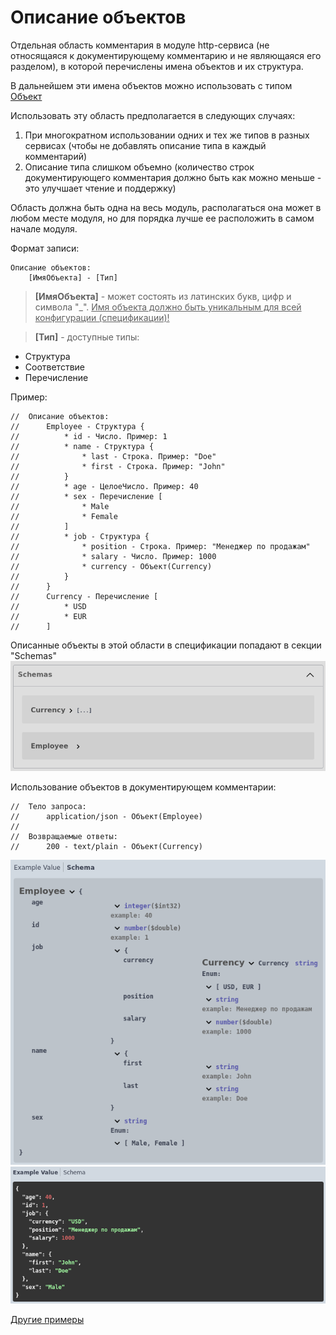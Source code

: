 # Описание объектов

Отдельная область комментария в модуле http-сервиса (не относящаяся к документирующему комментарию и не являющаяся его разделом), в которой перечислены имена объектов и их структура. 

В дальнейшем эти имена объектов можно использовать с типом [Объект](../Типы/types/Сложные%20типы.md)

Использовать эту область предполагается в следующих случаях:

1. При многократном использовании одних и тех же типов в разных сервисах (чтобы не добавлять описание типа в каждый комментарий)
2. Описание типа слишком объемно (количество строк документирующего комментария должно быть как можно меньше - это улучшает чтение и поддержку)

Область должна быть одна на весь модуль, располагаться она может в любом месте модуля, но для порядка лучше ее расположить в самом начале модуля.

Формат записи:

```
Описание объектов:
    [ИмяОбъекта] - [Тип]
```
> **[ИмяОбъекта]** - может состоять из латинских букв, цифр и символа "_". <u>Имя объекта должно быть уникальным для всей конфигурации (спецификации)!</u>

> **[Тип]** - доступные типы:
- Структура 
- Соответствие
- Перечисление

Пример:

```bsl
//	Описание объектов:
//		Employee - Структура {
//			* id - Число. Пример: 1
//			* name - Структура {
//				* last - Строка. Пример: "Doe"
//				* first - Строка. Пример: "John"
//			}
//			* age - ЦелоеЧисло. Пример: 40
//			* sex - Перечисление [
//				* Male
//				* Female
//			]
//			* job - Структура {
//				* position - Строка. Пример: "Менеджер по продажам"
//				* salary - Число. Пример: 1000
//				* currency - Объект(Currency)
//			}
//		}
//		Currency - Перечисление [
//			* USD
//			* EUR
//		]
```

Описанные объекты в этой области в спецификации попадают в секции "Schemas"
![object_desc_components](./images/object_desc_components.png)

Использование объектов в документирующем комментарии:
```bsl
//  Тело запроса:
//		application/json - Объект(Employee)
//
//  Возвращаемые ответы:
//		200 - text/plain - Объект(Currency)
```

![object_desc_schema](./images/object_desc_schema.png) ![object_desc_example](./images/object_desc_example.png) 

[Другие примеры](../../examples/EDT/src/HTTPServices/ContentTypes/Module.bsl)
